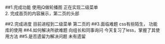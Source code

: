 ##1.完成功能
使用jQ做轮播图
正在实现二级菜单	
2.	完成首页的内容展示，第二页的头部

##2.完成进度
目前进程到二级菜单
第二页的
##3.面临难题
css有些陌生，
功能库的使用
##4.如何解决所欲难题
向组长和同事询问
今天复习了less，掌握了其使用方法
##5.是否遗留为解决问题
未有遗留
